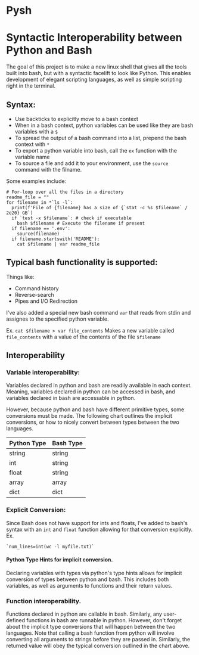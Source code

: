 Pysh
====

# Syntactic Interoperability between Python and Bash

The goal of this project is to make a new linux shell that 
gives all the tools built into bash, but with a syntactic facelift
to look like Python. This enables development of elegant scripting
languages, as well as simple scripting right in the terminal.

## Syntax:

+ Use backticks to explicitly move to a bash context
+ When in a bash context, python variables can be used like they are bash variables with a `$`
+ To spread the output of a bash command into a list, prepend the bash context with `*`
+ To export a python variable into bash, call the `ex` function with the variable name
+ To source a file and add it to your environment, use the `source` command with the filname.

Some examples include:
```
# For-loop over all the files in a directory
readme_file = ""
for filename in *`ls -l`:
  print(f'File of {filename} has a size of {`stat -c %s $filename` / 2e20} GB`)
  if `test -x $filename`: # check if executable
    bash $filename # Execute the filename if present
  if filename == '.env':
    source(filename)
  if filename.startswith('README'):
    cat $filename | var readme_file
```

## Typical bash functionality is supported:
Things like:
+ Command history
+ Reverse-search
+ Pipes and I/O Redirection

I've also added a special new bash command `var` that reads from stdin and assignes to the specified python variable.

Ex. `cat $filename > var file_contents` Makes a new variable called `file_contents` with a value of the contents of the file `$filename`

## Interoperability

### Variable interoperability:

Variables declared in python and bash are readily available in each context. Meaning, variables
declared in python can be accessed in bash, and variables declared in bash are accessable in python.

However, because python and bash have different primitive types, some conversions must be made. The following chart outlines the implicit conversions, or how to nicely convert between types between the two languages.

| Python Type | Bash Type    |
| ----------- | -----------  |
| string      | string       |
| int         | string       |
| float       | string       |
| array       | array        |
| dict        | dict         |

### Explicit Conversion:
Since Bash does not have support for ints and floats, I've added to bash's syntax with an `int` and `float` function allowing for that conversion explicitly.
Ex.
```
`num_lines=int(wc -l myfile.txt)`
```

#### Python Type Hints for implicit conversion.

Declaring variables with types via python's type hints allows for implicit conversion of types
between python and bash. This includes both variables, as well as arguments to functions and their return values.

### Function interoperability.

Functions declared in python are callable in bash. Similarly, any user-defined functions in bash are runnable in python. However, don't forget about the implicit type conversions that will happen between the two languages. Note that calling a bash function from python will involve converting all arguments to strings before they are passed in. Similarly, the returned value will obey the typical conversion outlined in the chart above.

<!-- 
NOTE: Needs revisited once I have interoperability between python and bash arrays working nicely.

## Bash's `test` operator.

The one exception to the interoperability is bash's `test` operator, since it uses square brackets which are typically reserved for list declarations in python. To call the `test` operator in bash, please call `test` directly.

Ex.
```
if `test -x some-executable.sh`:
  print("This file is executable!")
```

### Explicit vanilla bash usage.

Since the `test` exception does technically break bash's syntax, we need a way to explicitly
run code as vanilla bash to allow for running bash scripts that use the bracket `test` syntax. There are two ways to do this:
+ Any script explicitly declared with a shebang will run with the vanilla execution environment specified in the shebang. In other words, any bash script with a `#!/bin/bash` at the top of the file will execute in a vanilla bash context.
+ running bash commands with triple backticks will execute in explicit bash mode. -->
